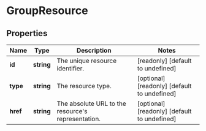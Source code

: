 # GroupResource

## Properties
| Name | Type | Description | Notes |
| ------------ | ------------- | ------------- | ------------- |
| **id** | **string** | The unique resource identifier. | [readonly] [default to undefined] |
| **type** | **string** | The resource type. | [optional] [readonly] [default to undefined] |
| **href** | **string** | The absolute URL to the resource\'s representation. | [optional] [readonly] [default to undefined] |


